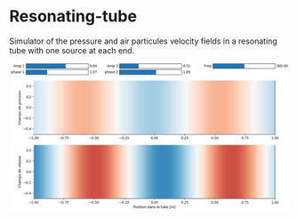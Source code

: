 # Resonating-tube
Simulator of the pressure and air particules velocity fields in a resonating tube with one source at each end.

<img src="https://github.com/Cozipro/Resonating-tube/blob/main/slider.PNG" />
